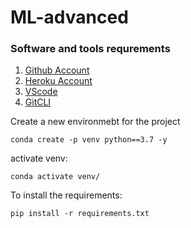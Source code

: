 # ML-advanced

### Software and tools requrements

1. [Github Account](https:)
2. [Heroku Account](https:)
3. [VScode](https:)
4. [GitCLI](https:)

Create a new environmebt for the project

```
conda create -p venv python==3.7 -y
```

activate venv:

```
conda activate venv/
```
To install the requirements:

```
pip install -r requirements.txt
